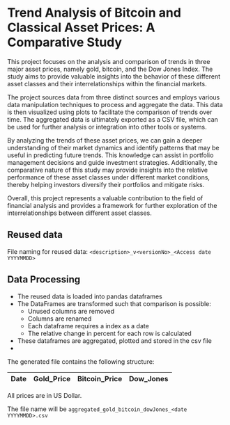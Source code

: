 # Trend Analysis of Bitcoin and Classical Asset Prices: A Comparative Study

This project focuses on the analysis and comparison of trends in three major asset prices, namely gold, bitcoin, and the Dow Jones Index. The study aims to provide valuable insights into the behavior of these different asset classes and their interrelationships within the financial markets.

The project sources data from three distinct sources and employs various data manipulation techniques to process and aggregate the data. This data is then visualized using plots to facilitate the comparison of trends over time. The aggregated data is ultimately exported as a CSV file, which can be used for further analysis or integration into other tools or systems.

By analyzing the trends of these asset prices, we can gain a deeper understanding of their market dynamics and identify patterns that may be useful in predicting future trends. This knowledge can assist in portfolio management decisions and guide investment strategies. Additionally, the comparative nature of this study may provide insights into the relative performance of these asset classes under different market conditions, thereby helping investors diversify their portfolios and mitigate risks.

Overall, this project represents a valuable contribution to the field of financial analysis and provides a framework for further exploration of the interrelationships between different asset classes.


## Reused data
File naming for reused data:
`<description>_v<versionNo>_<Access date YYYYMMDD>`


## Data Processing
* The reused data is loaded into pandas dataframes
* The DataFrames are transformed such that comparison is possible:
  * Unused columns are removed
  * Columns are renamed
  * Each dataframe requires a index as a date
  * The relative change in percent for each row is calculated
* These dataframes are aggregated, plotted and stored in the csv file
* 
The generated file contains the following structure:

| Date | Gold_Price | Bitcoin_Price | Dow_Jones |
|------|------------|---------------|-----------|

All prices are in US Dollar.

The file name will be `aggregated_gold_bitcoin_dowJones_<date YYYYMMDD>.csv`


